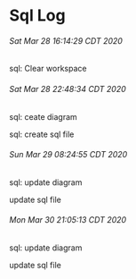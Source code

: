 # Sql Log

###### Sat Mar 28 16:14:29 CDT 2020
sql: Clear workspace

###### Sat Mar 28 22:48:34 CDT 2020
sql: ceate diagram

sql: create sql file

###### Sun Mar 29 08:24:55 CDT 2020
sql: update diagram

update sql file

###### Mon Mar 30 21:05:13 CDT 2020
sql: update diagram

update sql file